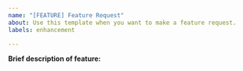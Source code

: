 ```yaml
---
name: "[FEATURE] Feature Request"
about: Use this template when you want to make a feature request.
labels: enhancement

---
```


**Brief description of feature:**


